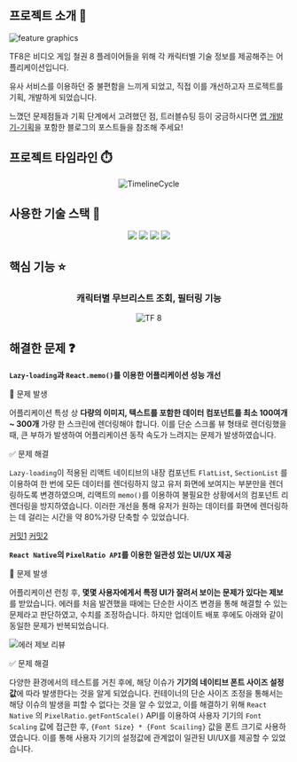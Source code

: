 ## 프로젝트 소개 👊
![feature graphics](https://github.com/WaokE/Before_Revenge/assets/128684924/bc53fc08-3476-4480-868c-22b969590113)

TF8은 비디오 게임 철권 8 플레이어들을 위해 각 캐릭터별 기술 정보를 제공해주는 어플리케이션입니다. 

유사 서비스를 이용하던 중 불편함을 느끼게 되었고, 직접 이를 개선하고자 프로젝트를 기획, 개발하게 되었습니다.

느꼈던 문제점들과 기획 단계에서 고려했던 점, 트러블슈팅 등이 궁금하시다면 
[앱 개발기-기획](https://velog.io/@dlgudwns1207/%EC%A2%8C%EC%B6%A9%EC%9A%B0%EB%8F%8C-%EB%AA%A8%EB%B0%94%EC%9D%BC-%EC%95%B1-%EA%B0%9C%EB%B0%9C%EA%B8%B0-%EA%B8%B0%ED%9A%8D)을 포함한 블로그의 포스트들을 참조해 주세요!

## 프로젝트 타임라인 ⏱️
<div align="center">
  
![TimelineCycle](https://github.com/WaokE/TF8/assets/128684924/d1ef0cd1-6a9f-4bc1-b7c5-a9070f12f921)

</div>

## 사용한 기술 스택 🔧
<div align="center">
  <img src="https://img.shields.io/badge/JavaScript-F7DF1E?style=for-the-badge&logo=JavaScript&logoColor=white">
  <img src="https://img.shields.io/badge/React Native-61DAFB?style=for-the-badge&logo=React&logoColor=white">
  <img src="https://img.shields.io/badge/Expo-000020?style=for-the-badge&logo=Expo&logoColor=white">
  <img src="https://img.shields.io/badge/Play Console-414141?style=for-the-badge&logo=Google Play&logoColor=white">
</div>

## 핵심 기능 ⭐
<div align="center">

### 캐릭터별 무브리스트 조회, 필터링 기능

![TF 8](https://github.com/WaokE/TF8/assets/128684924/5003e7b2-b2d8-42e7-bbf7-7b709c7048e7)


</div>

## 해결한 문제 ❓

**`Lazy-loading`과 `React.memo()`를 이용한 어플리케이션 성능 개선**

🚨 문제 발생

어플리케이션 특성 상 **다량의 이미지, 텍스트를 포함한 데이터 컴포넌트를 최소 100여개 ~ 300개** 가량 한 스크린에 렌더링해야 합니다. 이를 단순 스크롤 뷰 형태로 렌더링했을 때, 큰 부하가 발생하여 어플리케이션 동작 속도가 느려지는 문제가 발생하였습니다.

✅ 문제 해결

`Lazy-loading`이 적용된 리액트 네이티브의 내장 컴포넌트 `FlatList`, `SectionList` 를 이용하여 한 번에 모든 데이터를 렌더링하지 않고 유저 화면에 보여지는 부분만을 렌더링하도록 변경하였으며, 리액트의 `memo()`를 이용하여 불필요한 상황에서의 컴포넌트 리렌더링을 방지하였습니다. 이러한 개선을 통해 유저가 원하는 데이터를 화면에 렌더링하는 데 걸리는 시간을 약 80%가량 단축할 수 있었습니다.

[커밋1](https://github.com/WaokE/Before_Revenge/commit/6ea272bc1e25e48ee38288a1f68e7b4809c97363) 
[커밋2](https://github.com/WaokE/Before_Revenge/commit/5d61d9a8144a989886057e58356b0b9b18167af7)

**`React Native`의 `PixelRatio API`를 이용한 일관성 있는 UI/UX 제공**

🚨 문제 발생

어플리케이션 런칭 후, **몇몇 사용자에게서 특정 UI가 잘려서 보이는 문제가 있다는 제보**를 받았습니다. 에러를 처음 발견했을 때에는 단순한 사이즈 변경을 통해 해결할 수 있는 문제라고 판단하였고, 수치를 조정하습니다. 하지만 업데이트 배포 후에도 아래와 같이 동일한 문제가 반복되었습니다.

![에러 제보 리뷰](https://github.com/WaokE/TF8/assets/128684924/46062c6a-a161-495b-870a-b809944a48f0)

✅ 문제 해결

다양한 환경에서의 테스트를 거친 후에, 해당 이슈가 **기기의 네이티브 폰트 사이즈 설정값**에 따라 발생한다는 것을 알게 되었습니다.  컨테이너의 단순 사이즈 조정을 통해서는 해당 이슈의 발생을 피할 수 없다는 것을 알 수 있었고, 이를 해결하기 위해 `React Native` 의 `PixelRatio.getFontScale()` API를 이용하여 사용자 기기의 `Font Scaling` 값에 접근한 후, `{Font Size} * {Font Scailing}` 값을 폰트 크기로 사용하였습니다. 이를 통해 사용자 기기의 설정값에 관계없이 일관된 UI/UX를 제공할 수 있었습니다.
